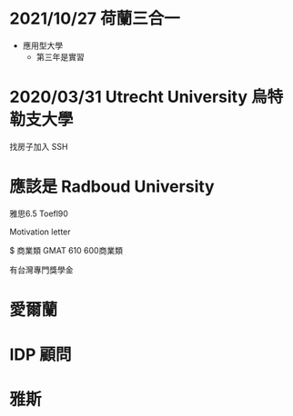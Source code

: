 # 2021/10/27 荷蘭三合一

- 應用型大學
    - 第三年是實習
    
# 2020/03/31 Utrecht University 烏特勒支大學
找房子加入 SSH







# 應該是 Radboud University
雅思6.5   Toefl90

Motivation letter

$
商業類
GMAT 610 600商業類

有台灣專門獎學金


# 愛爾蘭

# IDP 顧問

# 雅斯